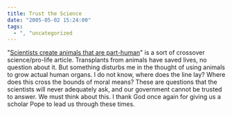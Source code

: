 ```yaml
---
title: Trust the Science
date: "2005-05-02 15:24:00"
tags:
  - ", "uncategorized
---
```

<p> "<a href="http://msnbc.msn.com/id/7681252/">Scientists
create animals that are part-human</a>" is a sort of crossover
science/pro-life article.  Transplants from animals have saved lives,
no question about it.  But something disturbs me in the thought of
using animals to grow actual human organs.  I do not know, where
does the line lay?  Where does this cross the bounds of moral means?
These are questions that the scientists will never adequately ask,
and our government cannot be trusted to answer.  We must think
about this.  I thank God once again for giving us a scholar Pope
to lead us through these times.</p>

